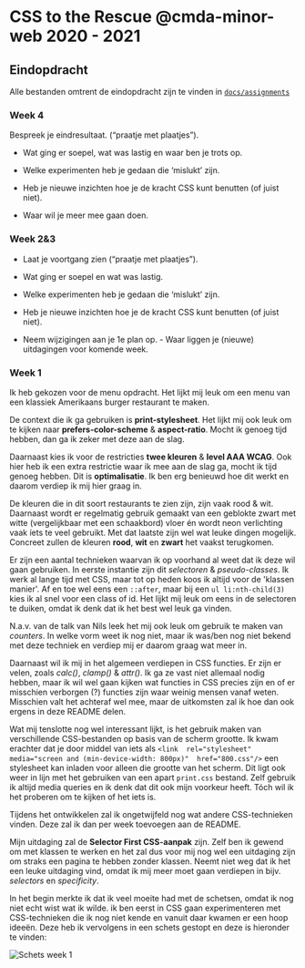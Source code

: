 #  CSS to the Rescue @cmda-minor-web 2020 - 2021
##  Eindopdracht

Alle bestanden omtrent de eindopdracht zijn te vinden in [`docs/assignments`](https://github.com/jochemvogel/css-to-the-rescue-2021/tree/master/docs/assignments)

###  Week 4

Bespreek je eindresultaat. (“praatje met plaatjes”).

-  Wat ging er soepel, wat was lastig en waar ben je trots op.

-  Welke experimenten heb je gedaan die ‘mislukt’ zijn.

-  Heb je nieuwe inzichten hoe je de kracht CSS kunt benutten (of juist niet).

-  Waar wil je meer mee gaan doen.

  
###  Week 2&3

-  Laat je voortgang zien (“praatje met plaatjes”).

-  Wat ging er soepel en wat was lastig.

-  Welke experimenten heb je gedaan die ‘mislukt’ zijn.

-  Heb je nieuwe inzichten hoe je de kracht CSS kunt benutten (of juist niet).

-  Neem wijzigingen aan je 1e plan op. - Waar liggen je (nieuwe) uitdagingen voor komende week.

  
###  Week 1

Ik heb gekozen voor de menu opdracht. Het lijkt mij leuk om een menu van een klassiek Amerikaans burger restaurant te maken.

 De context die ik ga gebruiken is **print-stylesheet**. Het lijkt mij ook leuk om te kijken naar **prefers-color-scheme** & **aspect-ratio**. Mocht ik genoeg tijd hebben, dan ga ik zeker met deze aan de slag.

Daarnaast kies ik voor de restricties **twee kleuren** & **level AAA WCAG**. Ook hier heb ik een extra restrictie waar ik mee aan de slag ga, mocht ik tijd genoeg hebben. Dit is **optimalisatie**. Ik ben erg benieuwd hoe dit werkt en daarom verdiep ik mij hier graag in.

De kleuren die in dit soort restaurants te zien zijn, zijn vaak rood & wit. Daarnaast wordt er regelmatig gebruik gemaakt van een geblokte zwart met witte (vergelijkbaar met een schaakbord) vloer én wordt neon verlichting vaak íets te veel gebruikt. Met dat laatste zijn wel wat leuke dingen mogelijk. Concreet zullen de kleuren **rood**, **wit** en **zwart** het vaakst terugkomen.

Er zijn een aantal technieken waarvan ik op voorhand al weet dat ik deze wil gaan gebruiken. In eerste instantie zijn dit *selectoren* & *pseudo-classes*. Ik werk al lange tijd met CSS, maar tot op heden koos ik altijd voor de 'klassen manier'. Af en toe wel eens een `::after`, maar bij een `ul li:nth-child(3)` kies ik al snel voor een class of id. Het lijkt mij leuk om eens in de selectoren te duiken, omdat ik denk dat ik het best wel leuk ga vinden.

N.a.v. van de talk van Nils leek het mij ook leuk om gebruik te maken van *counters*. In welke vorm weet ik nog niet, maar ik was/ben nog niet bekend met deze techniek en verdiep mij er daarom graag wat meer in.

Daarnaast wil ik mij in het algemeen verdiepen in CSS functies. Er zijn er velen, zoals *calc()*, *clamp()* & *attr()*. Ik ga ze vast niet allemaal nodig hebben, maar ik wil wel gaan kijken wat functies in CSS precies zijn en of er misschien verborgen (?) functies zijn waar weinig mensen vanaf weten. Misschien valt het achteraf wel mee, maar de uitkomsten zal ik hoe dan ook ergens in deze README delen.

Wat mij tenslotte nog wel interessant lijkt, is het gebruik maken van verschillende CSS-bestanden op basis van de scherm grootte. Ik kwam erachter dat je door middel van iets als `<link  rel="stylesheet"  media="screen and (min-device-width: 800px)"  href="800.css"/>` een stylesheet kan inladen voor alleen die grootte van het scherm. Dit ligt ook weer in lijn met het gebruiken van een apart `print.css` bestand. Zelf gebruik ik altijd media queries en ik denk dat dit ook mijn voorkeur heeft. Tóch wil ik het proberen om te kijken of het iets is.

Tijdens het ontwikkelen zal ik ongetwijfeld nog wat andere CSS-technieken vinden. Deze zal ik dan per week toevoegen aan de README.

Mijn uitdaging zal de **Selector First CSS-aanpak** zijn. Zelf ben ik gewend om met klassen te werken en het zal dus voor mij nog wel een uitdaging zijn om straks een pagina te hebben zonder klassen. Neemt niet weg dat ik het een leuke uitdaging vind, omdat ik mij meer moet gaan verdiepen in bijv. *selectors* en *specificity*.

In het begin merkte ik dat ik veel moeite had met de schetsen, omdat ik nog niet echt wist wat ik wilde. ik ben eerst in CSS gaan experimenteren met CSS-technieken die ik nog niet kende en vanuit daar kwamen er een hoop ideeën. Deze heb ik vervolgens in een schets gestopt en deze is hieronder te vinden:

![Schets week 1](https://github.com/jochemvogel/css-to-the-rescue-2021/blob/master/docs/assignments/assets/docs/schets-week1.jpg)